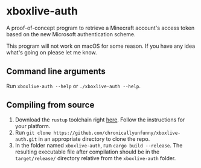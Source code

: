 # xboxlive-auth
A proof-of-concept program to retrieve a Minecraft account's access token based on the new Microsoft authentication scheme.

This program will not work on macOS for some reason. If you have any idea what's going on please let me know.

## Command line arguments

Run `xboxlive-auth --help` or `./xboxlive-auth --help`.

## Compiling from source

1. Download the `rustup` toolchain right [here](https://rustup.rs/). Follow the instructions for your platform.
2. Run `git clone https://github.com/chronicallyunfunny/xboxlive-auth.git` in an appropriate directory to clone the repo.
3. In the folder named `xboxlive-auth`, run `cargo build --release`. The resulting executable file after compilation should be in the `target/release/` directory relative from the `xboxlive-auth` folder.

